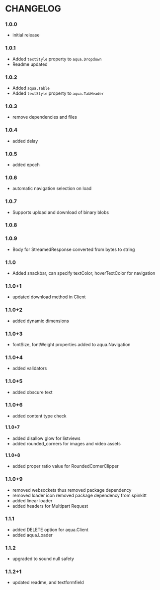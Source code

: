 # CHANGELOG

### 1.0.0
- initial release

### 1.0.1
- Added `textStyle` property to `aqua.Dropdown`
- Readme updated

### 1.0.2
- Added `aqua.Table`
- Added `textStyle` property to `aqua.TabHeader`

### 1.0.3
- remove dependencies and files

### 1.0.4
- added delay

### 1.0.5
- added epoch

### 1.0.6
- automatic navigation selection on load

### 1.0.7
- Supports upload and download of binary blobs

### 1.0.8

### 1.0.9
- Body for StreamedResponse converted from bytes to string

### 1.1.0
- Added snackbar, can specify textColor, hoverTextColor for navigation

### 1.1.0+1
- updated download method in Client

### 1.1.0+2
- added dynamic dimensions

### 1.1.0+3
- fontSize, fontWeight properties added to aqua.Navigation

### 1.1.0+4
- added validators

### 1.1.0+5
- added obscure text

### 1.1.0+6
- added content type check

#### 1.1.0+7
- added disallow glow for listviews
- added rounded_corners for images and video assets

#### 1.1.0+8
- added proper ratio value for RoundedCornerClipper

### 1.1.0+9
- removed websockets thus removed package dependency
- removed loader icon removed package dependency from spinkitt
- added linear loader
- added headers for Multipart Request

### 1.1.1
- added DELETE option for aqua.Client
- added aqua.Loader

### 1.1.2
- upgraded to sound null safety

### 1.1.2+1
- updated readme, and textformfield
